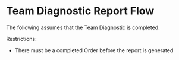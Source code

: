 # Team Diagnostic Report Flow

The following assumes that the Team Diagnostic is completed.

Restrictions:
* There must be a completed Order before the report is generated



